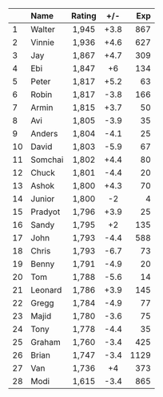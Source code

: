 | |Name|Rating|+/-|Exp|
|-|:---|:----:|:-:|--:|
|1|Walter|1,945|+3.8|867|
|2|Vinnie|1,936|+4.6|627|
|3|Jay|1,867|+4.7|309|
|4|Ebi|1,847|+6|134|
|5|Peter|1,817|+5.2|63|
|6|Robin|1,817|-3.8|166|
|7|Armin|1,815|+3.7|50|
|8|Avi|1,805|-3.9|35|
|9|Anders|1,804|-4.1|25|
|10|David|1,803|-5.9|67|
|11|Somchai|1,802|+4.4|80|
|12|Chuck|1,801|-4.4|20|
|13|Ashok|1,800|+4.3|70|
|14|Junior|1,800|-2|4|
|15|Pradyot|1,796|+3.9|25|
|16|Sandy|1,795|+2|135|
|17|John|1,793|-4.4|588|
|18|Chris|1,793|-6.7|73|
|19|Benny|1,791|-4.9|20|
|20|Tom|1,788|-5.6|14|
|21|Leonard|1,786|+3.9|145|
|22|Gregg|1,784|-4.9|77|
|23|Majid|1,780|-3.6|75|
|24|Tony|1,778|-4.4|35|
|25|Graham|1,760|-3.4|425|
|26|Brian|1,747|-3.4|1129|
|27|Van|1,736|+4|373|
|28|Modi|1,615|-3.4|865|

